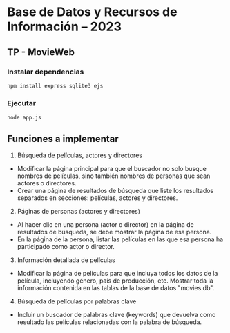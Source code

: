 # Base de Datos y Recursos de Información – 2023
## TP - MovieWeb

### Instalar dependencias
`npm install express sqlite3 ejs`

### Ejecutar
`node app.js`

## Funciones a implementar
1. Búsqueda de películas, actores y directores
- Modificar la página principal para que el buscador no solo busque nombres de
películas, sino también nombres de personas que sean actores o directores.
- Crear una página de resultados de búsqueda que liste los resultados separados en
secciones: películas, actores y directores.
2. Páginas de personas (actores y directores)
- Al hacer clic en una persona (actor o director) en la página de resultados de búsqueda,
se debe mostrar la página de esa persona.
- En la página de la persona, listar las películas en las que esa persona ha participado
como actor o director.
3. Información detallada de películas
- Modificar la página de películas para que incluya todos los datos de la película,
incluyendo género, país de producción, etc. Mostrar toda la información contenida en las
tablas de la base de datos "movies.db".
4. Búsqueda de películas por palabras clave
- Incluir un buscador de palabras clave (keywords) que devuelva como resultado las
películas relacionadas con la palabra de búsqueda. 
